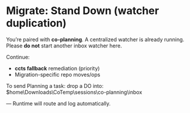 ﻿# Migrate: Stand Down (watcher duplication)
You’re paired with **co-planning**. A centralized watcher is already running.
Please **do not** start another inbox watcher here.

Continue:
- **ccts fallback** remediation (priority)
- Migration-specific repo moves/ops

To send Planning a task: drop a DO into:
$home\Downloads\CoTemp\sessions\co-planning\inbox

— Runtime will route and log automatically.

